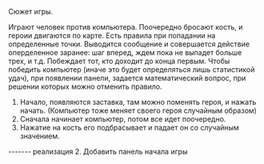 Сюжет игры.

Играют человек против компьютера. Поочередно бросают кость, и героии двигаются по карте.
Есть правила при попадании на определенные точки. Выводится сообщение и совершается действие
оперделенное заранее: шаг вперед, ждем пока не выпадет больше трех, и т.д.
Побеждает тот, кто доходит до конца первым.
Чтобы победить компьютер (иначе это будет определяться лишь статистикой удач), при появлении панели,
задается математический вопрос, при решении которых можно отменить правило.

1. Начало, появляются заставка, там можно поменять героя, и нажать начать. (Компьютер тоже меняет
своего героя случайным образом)
2. Сначала начинает компьютер, потом все идет поочередно.
3. Нажатие на кость его подбрасывает и падает он со случайным значением.


------- реализация
2. Добавить панель начала игры



